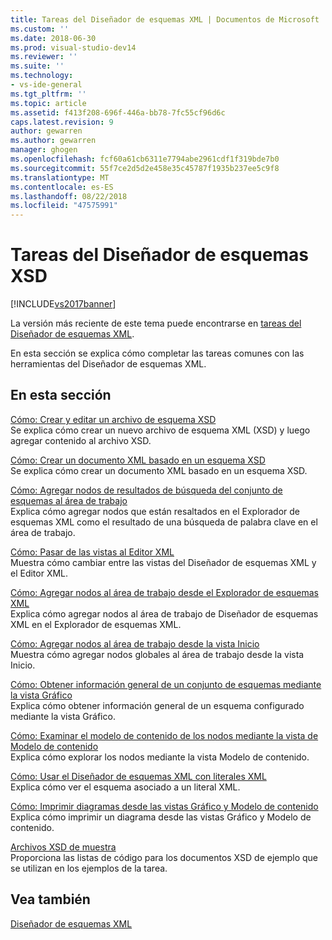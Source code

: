 ```yaml
---
title: Tareas del Diseñador de esquemas XML | Documentos de Microsoft
ms.custom: ''
ms.date: 2018-06-30
ms.prod: visual-studio-dev14
ms.reviewer: ''
ms.suite: ''
ms.technology:
- vs-ide-general
ms.tgt_pltfrm: ''
ms.topic: article
ms.assetid: f413f208-696f-446a-bb78-7fc55cf96d6c
caps.latest.revision: 9
author: gewarren
ms.author: gewarren
manager: ghogen
ms.openlocfilehash: fcf60a61cb6311e7794abe2961cdf1f319bde7b0
ms.sourcegitcommit: 55f7ce2d5d2e458e35c45787f1935b237ee5c9f8
ms.translationtype: MT
ms.contentlocale: es-ES
ms.lasthandoff: 08/22/2018
ms.locfileid: "47575991"
---
```

# <a name="xml-schema-designer-tasks"></a>Tareas del Diseñador de esquemas XSD
[!INCLUDE[vs2017banner](../includes/vs2017banner.md)]

La versión más reciente de este tema puede encontrarse en [tareas del Diseñador de esquemas XML](https://docs.microsoft.com/visualstudio/xml-tools/xml-schema-designer-tasks).  
  
  
En esta sección se explica cómo completar las tareas comunes con las herramientas del Diseñador de esquemas XML.  
  
## <a name="in-this-section"></a>En esta sección  
 [Cómo: Crear y editar un archivo de esquema XSD](../xml-tools/how-to-create-and-edit-an-xsd-schema-file.md)  
 Se explica cómo crear un nuevo archivo de esquema XML (XSD) y luego agregar contenido al archivo XSD.  
  
 [Cómo: Crear un documento XML basado en un esquema XSD](../xml-tools/how-to-create-an-xml-document-based-on-an-xsd-schema.md)  
 Se explica cómo crear un documento XML basado en un esquema XSD.  
  
 [Cómo: Agregar nodos de resultados de búsqueda del conjunto de esquemas al área de trabajo](../xml-tools/how-to-add-schema-set-search-result-nodes-to-the-workspace.md)  
 Explica cómo agregar nodos que están resaltados en el Explorador de esquemas XML como el resultado de una búsqueda de palabra clave en el área de trabajo.  
  
 [Cómo: Pasar de las vistas al Editor XML](../xml-tools/how-to-switch-between-views-and-the-xml-editor.md)  
 Muestra cómo cambiar entre las vistas del Diseñador de esquemas XML y el Editor XML.  
  
 [Cómo: Agregar nodos al área de trabajo desde el Explorador de esquemas XML](../xml-tools/how-to-add-nodes-to-the-workspace-from-the-xml-schema-explorer.md)  
 Explica cómo agregar nodos al área de trabajo de Diseñador de esquemas XML en el Explorador de esquemas XML.  
  
 [Cómo: Agregar nodos al área de trabajo desde la vista Inicio](../xml-tools/how-to-add-nodes-to-the-workspace-from-the-start-view.md)  
 Muestra cómo agregar nodos globales al área de trabajo desde la vista Inicio.  
  
 [Cómo: Obtener información general de un conjunto de esquemas mediante la vista Gráfico](../xml-tools/how-to-get-an-overview-of-a-schema-set-using-the-graph-view.md)  
 Explica cómo obtener información general de un esquema configurado mediante la vista Gráfico.  
  
 [Cómo: Examinar el modelo de contenido de los nodos mediante la vista de Modelo de contenido](../xml-tools/how-to-examine-the-content-model-of-nodes-using-the-content-model-view.md)  
 Explica cómo explorar los nodos mediante la vista Modelo de contenido.  
  
 [Cómo: Usar el Diseñador de esquemas XML con literales XML](../xml-tools/how-to-use-the-xml-schema-designer-with-xml-literals.md)  
 Explica cómo ver el esquema asociado a un literal XML.  
  
 [Cómo: Imprimir diagramas desde las vistas Gráfico y Modelo de contenido](../xml-tools/how-to-print-diagrams-from-the-graph-view-and-the-content-model-view.md)  
 Explica cómo imprimir un diagrama desde las vistas Gráfico y Modelo de contenido.  
  
 [Archivos XSD de muestra](../xml-tools/sample-xsd-files.md)  
 Proporciona las listas de código para los documentos XSD de ejemplo que se utilizan en los ejemplos de la tarea.  
  
## <a name="see-also"></a>Vea también  
 [Diseñador de esquemas XML](../xml-tools/xml-schema-designer.md)



